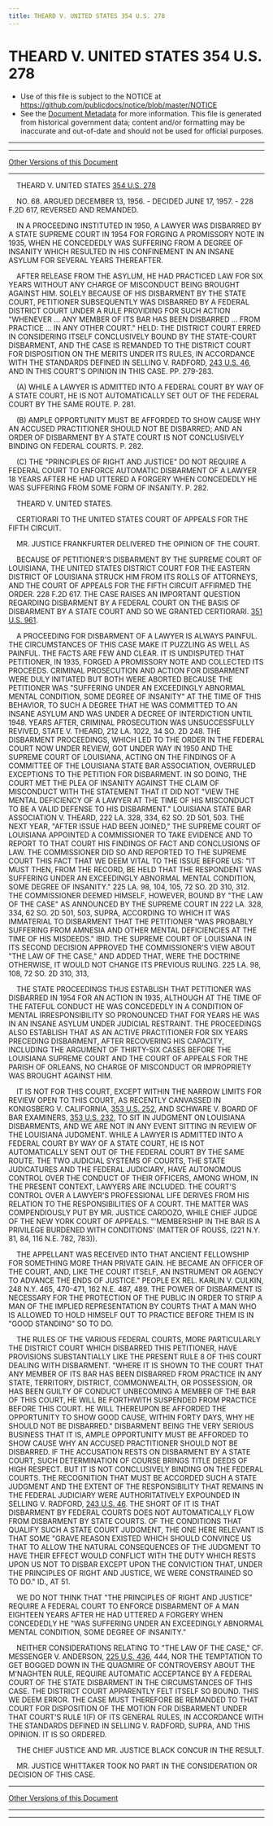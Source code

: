 ```yaml
---
title: THEARD V. UNITED STATES 354 U.S. 278
---
```


# THEARD V. UNITED STATES 354 U.S. 278

* Use of this file is subject to the NOTICE at https://github.com/publicdocs/notice/blob/master/NOTICE
* See the [Document Metadata](../../../index.md) for more information.
  This file is generated from historical government data; content and/or formatting may be inaccurate and out-of-date and should not be used for official purposes.

----------
----------

[Other Versions of this Document](https://publicdocs.github.io/go/links?ns=uslm-x&ref=%2Fus%2Fcourts%2Fscotus%2FusReporter%2F354%2F278)

----------

    THEARD V. UNITED STATES [354 U.S. 278][/us/courts/scotus/usReporter/354/278]

    NO. 68.  ARGUED DECEMBER 13, 1956.  - DECIDED JUNE 17, 1957.  - 228 F.2D 617, REVERSED AND REMANDED.

    IN A PROCEEDING INSTITUTED IN 1950, A LAWYER WAS DISBARRED BY A STATE SUPREME COURT IN 1954 FOR FORGING A PROMISSORY NOTE IN 1935, WHEN HE CONCEDEDLY WAS SUFFERING FROM A DEGREE OF INSANITY WHICH RESULTED IN HIS CONFINEMENT IN AN INSANE ASYLUM FOR SEVERAL YEARS THEREAFTER.

    AFTER RELEASE FROM THE ASYLUM, HE HAD PRACTICED LAW FOR SIX YEARS WITHOUT ANY CHARGE OF MISCONDUCT BEING BROUGHT AGAINST HIM.  SOLELY BECAUSE OF HIS DISBARMENT BY THE STATE COURT, PETITIONER SUBSEQUENTLY WAS DISBARRED BY A FEDERAL DISTRICT COURT UNDER A RULE PROVIDING FOR SUCH ACTION "WHENEVER  ...  ANY MEMBER OF ITS BAR HAS BEEN DISBARRED ...  FROM PRACTICE  ...  IN ANY OTHER COURT."  HELD:  THE DISTRICT COURT ERRED IN CONSIDERING ITSELF CONCLUSIVELY BOUND BY THE STATE-COURT DISBARMENT, AND THE CASE IS REMANDED TO THE DISTRICT COURT FOR DISPOSITION ON THE MERITS UNDER ITS RULES, IN ACCORDANCE WITH THE STANDARDS DEFINED IN SELLING V. RADFORD, [243 U.S. 46][/us/courts/scotus/usReporter/243/46], AND IN THIS COURT'S OPINION IN THIS CASE.  PP. 279-283.

    (A)  WHILE A LAWYER IS ADMITTED INTO A FEDERAL COURT BY WAY OF A STATE COURT, HE IS NOT AUTOMATICALLY SET OUT OF THE FEDERAL COURT BY THE SAME ROUTE.  P. 281.

    (B)  AMPLE OPPORTUNITY MUST BE AFFORDED TO SHOW CAUSE WHY AN ACCUSED PRACTITIONER SHOULD NOT BE DISBARRED; AND AN ORDER OF DISBARMENT BY A STATE COURT IS NOT CONCLUSIVELY BINDING ON FEDERAL COURTS.  P. 282.

    (C)  THE "PRINCIPLES OF RIGHT AND JUSTICE" DO NOT REQUIRE A FEDERAL COURT TO ENFORCE AUTOMATIC DISBARMENT OF A LAWYER 18 YEARS AFTER HE HAD UTTERED A FORGERY WHEN CONCEDEDLY HE WAS SUFFERING FROM SOME FORM OF INSANITY.  P. 282.

    THEARD V. UNITED STATES.

    CERTIORARI TO THE UNITED STATES COURT OF APPEALS FOR THE FIFTH CIRCUIT.

    MR. JUSTICE FRANKFURTER DELIVERED THE OPINION OF THE COURT.

    BECAUSE OF PETITIONER'S DISBARMENT BY THE SUPREME COURT OF LOUISIANA, THE UNITED STATES DISTRICT COURT FOR THE EASTERN DISTRICT OF LOUISIANA STRUCK HIM FROM ITS ROLLS OF ATTORNEYS, AND THE COURT OF APPEALS FOR THE FIFTH CIRCUIT AFFIRMED THE ORDER.  228 F.2D 617.  THE CASE RAISES AN IMPORTANT QUESTION REGARDING DISBARMENT BY A FEDERAL COURT ON THE BASIS OF DISBARMENT BY A STATE COURT AND SO WE GRANTED CERTIORARI.  [351 U.S. 961][/us/courts/scotus/usReporter/351/961].

    A PROCEEDING FOR DISBARMENT OF A LAWYER IS ALWAYS PAINFUL.  THE CIRCUMSTANCES OF THIS CASE MAKE IT PUZZLING AS WELL AS PAINFUL.  THE FACTS ARE FEW AND CLEAR.  IT IS UNDISPUTED THAT PETITIONER, IN 1935, FORGED A PROMISSORY NOTE AND COLLECTED ITS PROCEEDS.  CRIMINAL PROSECUTION AND ACTION FOR DISBARMENT WERE DULY INITIATED BUT BOTH WERE ABORTED BECAUSE THE PETITIONER WAS "SUFFERING UNDER AN EXCEEDINGLY ABNORMAL MENTAL CONDITION, SOME DEGREE OF INSANITY" AT THE TIME OF THIS BEHAVIOR, TO SUCH A DEGREE THAT HE WAS COMMITTED TO AN INSANE ASYLUM AND WAS UNDER A DECREE OF INTERDICTION UNTIL 1948.  YEARS AFTER, CRIMINAL PROSECUTION WAS UNSUCCESSFULLY REVIVED, STATE V. THEARD, 212 LA. 1022, 34 SO. 2D 248.  THE DISBARMENT PROCEEDINGS, WHICH LED TO THE ORDER IN THE FEDERAL COURT NOW UNDER REVIEW, GOT UNDER WAY IN 1950 AND THE SUPREME COURT OF LOUISIANA, ACTING ON THE FINDINGS OF A COMMITTEE OF THE LOUISIANA STATE BAR ASSOCIATION, OVERRULED EXCEPTIONS TO THE PETITION FOR DISBARMENT.  IN SO DOING, THE COURT MET THE PLEA OF INSANITY AGAINST THE CLAIM OF MISCONDUCT WITH THE STATEMENT THAT IT DID NOT "VIEW THE MENTAL DEFICIENCY OF A LAWYER AT THE TIME OF HIS MISCONDUCT TO BE A VALID DEFENSE TO HIS DISBARMENT."  LOUISIANA STATE BAR ASSOCIATION V. THEARD, 222 LA. 328, 334, 62 SO. 2D 501, 503.  THE NEXT YEAR, "AFTER ISSUE HAD BEEN JOINED," THE SUPREME COURT OF LOUISIANA APPOINTED A COMMISSIONER TO TAKE EVIDENCE AND TO REPORT TO THAT COURT HIS FINDINGS OF FACT AND CONCLUSIONS OF LAW.  THE COMMISSIONER DID SO AND REPORTED TO THE SUPREME COURT THIS FACT THAT WE DEEM VITAL TO THE ISSUE BEFORE US: "IT MUST THEN, FROM THE RECORD, BE HELD THAT THE RESPONDENT WAS SUFFERING UNDER AN EXCEEDINGLY ABNORMAL MENTAL CONDITION, SOME DEGREE OF INSANITY."  225 LA. 98, 104, 105, 72 SO. 2D 310, 312.  THE COMMISSIONER DEEMED HIMSELF, HOWEVER, BOUND BY "THE LAW OF THE CASE" AS ANNOUNCED BY THE SUPREME COURT IN 222 LA. 328, 334, 62 SO. 2D 501, 503, SUPRA, ACCORDING TO WHICH IT WAS IMMATERIAL TO DISBARMENT THAT THE PETITIONER "WAS PROBABLY SUFFERING FROM AMNESIA AND OTHER MENTAL DEFICIENCIES AT THE TIME OF HIS MISDEEDS."  IBID.  THE SUPREME COURT OF LOUISIANA IN ITS SECOND DECISION APPROVED THE COMMISSIONER'S VIEW ABOUT "THE LAW OF THE CASE," AND ADDED THAT, WERE THE DOCTRINE OTHERWISE, IT WOULD NOT CHANGE ITS PREVIOUS RULING.  225 LA. 98, 108, 72 SO. 2D 310, 313,

    THE STATE PROCEEDINGS THUS ESTABLISH THAT PETITIONER WAS DISBARRED IN 1954 FOR AN ACTION IN 1935, ALTHOUGH AT THE TIME OF THE FATEFUL CONDUCT HE WAS CONCEDEDLY IN A CONDITION OF MENTAL IRRESPONSIBILITY SO PRONOUNCED THAT FOR YEARS HE WAS IN AN INSANE ASYLUM UNDER JUDICIAL RESTRAINT.  THE PROCEEDINGS ALSO ESTABLISH THAT AS AN ACTIVE PRACTITIONER FOR SIX YEARS PRECEDING DISBARMENT, AFTER RECOVERING HIS CAPACITY, INCLUDING THE ARGUMENT OF THIRTY-SIX CASES BEFORE THE LOUISIANA SUPREME COURT AND THE COURT OF APPEALS FOR THE PARISH OF ORLEANS, NO CHARGE OF MISCONDUCT OR IMPROPRIETY WAS BROUGHT AGAINST HIM.

    IT IS NOT FOR THIS COURT, EXCEPT WITHIN THE NARROW LIMITS FOR REVIEW OPEN TO THIS COURT, AS RECENTLY CANVASSED IN KONIGSBERG V. CALIFORNIA, [353 U.S. 252][/us/courts/scotus/usReporter/353/252], AND SCHWARE V. BOARD OF BAR EXAMINERS, [353 U.S. 232][/us/courts/scotus/usReporter/353/232], TO SIT IN JUDGMENT ON LOUISIANA DISBARMENTS, AND WE ARE NOT IN ANY EVENT SITTING IN REVIEW OF THE LOUISIANA JUDGMENT.  WHILE A LAWYER IS ADMITTED INTO A FEDERAL COURT BY WAY OF A STATE COURT, HE IS NOT AUTOMATICALLY SENT OUT OF THE FEDERAL COURT BY THE SAME ROUTE.  THE TWO JUDICIAL SYSTEMS OF COURTS, THE STATE JUDICATURES AND THE FEDERAL JUDICIARY, HAVE AUTONOMOUS CONTROL OVER THE CONDUCT OF THEIR OFFICERS, AMONG WHOM, IN THE PRESENT CONTEXT, LAWYERS ARE INCLUDED.  THE COURT'S CONTROL OVER A LAWYER'S PROFESSIONAL LIFE DERIVES FROM HIS RELATION TO THE RESPONSIBILITIES OF A COURT.  THE MATTER WAS COMPENDIOUSLY PUT BY MR. JUSTICE CARDOZO, WHILE CHIEF JUDGE OF THE NEW YORK COURT OF APPEALS.  "'MEMBERSHIP IN THE BAR IS A PRIVILEGE BURDENED WITH CONDITIONS' (MATTER OF ROUSS, (221 N.Y. 81, 84, 116 N.E. 782, 783)).

    THE APPELLANT WAS RECEIVED INTO THAT ANCIENT FELLOWSHIP FOR SOMETHING MORE THAN PRIVATE GAIN.  HE BECAME AN OFFICER OF THE COURT, AND, LIKE THE COURT ITSELF, AN INSTRUMENT OR AGENCY TO ADVANCE THE ENDS OF JUSTICE."  PEOPLE EX REL. KARLIN V. CULKIN, 248 N.Y. 465, 470-471, 162 N.E.  487, 489.  THE POWER OF DISBARMENT IS NECESSARY FOR THE PROTECTION OF THE PUBLIC IN ORDER TO STRIP A MAN OF THE IMPLIED REPRESENTATION BY COURTS THAT A MAN WHO IS ALLOWED TO HOLD HIMSELF OUT TO PRACTICE BEFORE THEM IS IN "GOOD STANDING" SO TO DO.

    THE RULES OF THE VARIOUS FEDERAL COURTS, MORE PARTICULARLY THE DISTRICT COURT WHICH DISBARRED THIS PETITIONER, HAVE PROVISIONS SUBSTANTIALLY LIKE THE PRESENT RULE 8 OF THIS COURT DEALING WITH DISBARMENT.  "WHERE IT IS SHOWN TO THE COURT THAT ANY MEMBER OF ITS BAR HAS BEEN DISBARRED FROM PRACTICE IN ANY STATE, TERRITORY, DISTRICT, COMMONWEALTH, OR POSSESSION, OR HAS BEEN GUILTY OF CONDUCT UNBECOMING A MEMBER OF THE BAR OF THIS COURT, HE WILL BE FORTHWITH SUSPENDED FROM PRACTICE BEFORE THIS COURT.  HE WILL THEREUPON BE AFFORDED THE OPPORTUNITY TO SHOW GOOD CAUSE, WITHIN FORTY DAYS, WHY HE SHOULD NOT BE DISBARRED."  DISBARMENT BEING THE VERY SERIOUS BUSINESS THAT IT IS, AMPLE OPPORTUNITY MUST BE AFFORDED TO SHOW CAUSE WHY AN ACCUSED PRACTITIONER SHOULD NOT BE DISBARRED.  IF THE ACCUSATION RESTS ON DISBARMENT BY A STATE COURT, SUCH DETERMINATION OF COURSE BRINGS TITLE DEEDS OF HIGH RESPECT.  BUT IT IS NOT CONCLUSIVELY BINDING ON THE FEDERAL COURTS.  THE RECOGNITION THAT MUST BE ACCORDED SUCH A STATE JUDGMENT AND THE EXTENT OF THE RESPONSIBILITY THAT REMAINS IN THE FEDERAL JUDICIARY WERE AUTHORITATIVELY EXPOUNDED IN SELLING V. RADFORD, [243 U.S. 46][/us/courts/scotus/usReporter/243/46].  THE SHORT OF IT IS THAT DISBARMENT BY FEDERAL COURTS DOES NOT AUTOMATICALLY FLOW FROM DISBARMENT BY STATE COURTS.   OF THE CONDITIONS THAT QUALIFY SUCH A STATE COURT JUDGMENT, THE ONE HERE RELEVANT IS THAT SOME "GRAVE REASON EXISTED WHICH SHOULD CONVINCE US THAT TO ALLOW THE NATURAL CONSEQUENCES OF THE JUDGMENT TO HAVE THEIR EFFECT WOULD CONFLICT WITH THE DUTY WHICH RESTS UPON US NOT TO DISBAR EXCEPT UPON THE CONVICTION THAT, UNDER THE PRINCIPLES OF RIGHT AND JUSTICE, WE WERE CONSTRAINED SO TO DO."  ID., AT 51.

    WE DO NOT THINK THAT "THE PRINCIPLES OF RIGHT AND JUSTICE" REQUIRE A FEDERAL COURT TO ENFORCE DISBARMENT OF A MAN EIGHTEEN YEARS AFTER HE HAD UTTERED A FORGERY WHEN CONCEDEDLY HE "WAS SUFFERING UNDER AN EXCEEDINGLY ABNORMAL MENTAL CONDITION, SOME DEGREE OF INSANITY."

    NEITHER CONSIDERATIONS RELATING TO "THE LAW OF THE CASE," CF. MESSENGER V. ANDERSON, [225 U.S. 436][/us/courts/scotus/usReporter/225/436], 444, NOR THE TEMPTATION TO GET BOGGED DOWN IN THE QUAGMIRE OF CONTROVERSY ABOUT THE M'NAGHTEN RULE, REQUIRE AUTOMATIC ACCEPTANCE BY A FEDERAL COURT OF THE STATE DISBARMENT IN THE CIRCUMSTANCES OF THIS CASE.  THE DISTRICT COURT APPARENTLY FELT ITSELF SO BOUND.  THIS WE DEEM ERROR.  THE CASE MUST THEREFORE BE REMANDED TO THAT COURT FOR DISPOSITION OF THE MOTION FOR DISBARMENT UNDER THAT COURT'S RULE 1(F) OF ITS GENERAL RULES, IN ACCORDANCE WITH THE STANDARDS DEFINED IN SELLING V. RADFORD, SUPRA, AND THIS OPINION.  IT IS SO ORDERED.

    THE CHIEF JUSTICE AND MR. JUSTICE BLACK CONCUR IN THE RESULT.

    MR. JUSTICE WHITTAKER TOOK NO PART IN THE CONSIDERATION OR DECISION OF THIS CASE.

----------

[Other Versions of this Document](https://publicdocs.github.io/go/links?ns=uslm-x&ref=%2Fus%2Fcourts%2Fscotus%2FusReporter%2F354%2F278)

----------
----------

[/us/courts/scotus/usReporter/354/278]: https://publicdocs.github.io/go/links?ns=uslm-x&ref=%2Fus%2Fcourts%2Fscotus%2FusReporter%2F354%2F278
[/us/courts/scotus/usReporter/243/46]: https://publicdocs.github.io/go/links?ns=uslm-x&ref=%2Fus%2Fcourts%2Fscotus%2FusReporter%2F243%2F46
[/us/courts/scotus/usReporter/351/961]: https://publicdocs.github.io/go/links?ns=uslm-x&ref=%2Fus%2Fcourts%2Fscotus%2FusReporter%2F351%2F961
[/us/courts/scotus/usReporter/353/252]: https://publicdocs.github.io/go/links?ns=uslm-x&ref=%2Fus%2Fcourts%2Fscotus%2FusReporter%2F353%2F252
[/us/courts/scotus/usReporter/353/232]: https://publicdocs.github.io/go/links?ns=uslm-x&ref=%2Fus%2Fcourts%2Fscotus%2FusReporter%2F353%2F232
[/us/courts/scotus/usReporter/243/46]: https://publicdocs.github.io/go/links?ns=uslm-x&ref=%2Fus%2Fcourts%2Fscotus%2FusReporter%2F243%2F46
[/us/courts/scotus/usReporter/225/436]: https://publicdocs.github.io/go/links?ns=uslm-x&ref=%2Fus%2Fcourts%2Fscotus%2FusReporter%2F225%2F436


